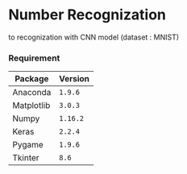 # Number Recognization
to recognization with CNN model (dataset : MNIST)

### Requirement
|Package|Version|
|-|-|
|Anaconda|`1.9.6`|
|Matplotlib|`3.0.3`|
|Numpy|`1.16.2`|
|Keras|`2.2.4`|
|Pygame|`1.9.6`|
|Tkinter|`8.6`|
